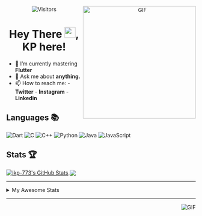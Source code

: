 <div align="center">
<img align="right" alt="GIF" height="300px" src="https://blog.insaid.co/wp-content/uploads/2020/01/Coding.gif"/>
       
![Visitors](https://visitor-badge.glitch.me/badge?page_id=ikp-773)

# Hey There <img src="https://media.tenor.com/images/822fb670841c6f6582fefbb82e338a50/tenor.gif" width="29px">, KP here!
</div>

- 🌱 I’m currently mastering **Flutter**
- 💬 Ask me about **anything.**
- 📫 How to reach me:
       - **Twitter** 
       - **Instagram**
       - **Linkedin**
         
## Languages 📚 
![Dart](http://img.shields.io/badge/-Dart-000?style=flat&logo=dart&logoColor=2BB7F6)
![C](https://img.shields.io/badge/-C-000?style=flat&logo=C)
![C++](https://img.shields.io/badge/-C++-000?style=flat&logo=C%2B%2B&logoColor=00599C)
![Python](https://img.shields.io/badge/-Python-000?style=flat&logo=python)
![Java](https://img.shields.io/badge/-Java-000?style=flat&logo=Java&logoColor=007396)
![JavaScript](https://img.shields.io/badge/-JavaScript-000?style=flat&logo=javascript)

##  Stats 🏆

<a href="https://github.com/ikp-773">
<img align="center" src="https://github-readme-stats.vercel.app/api?username=ikp-773&show_icons=true&theme=tokyonight&icon_color=6392DF&hide=prs" alt="ikp-773's GitHub Stats" />
</a> 
<a href="https://github.com/ikp-773">
<img align="center" src="https://github-readme-stats.vercel.app/api/top-langs/?username=ikp-773&layout=compact&show_icons=true&theme=tokyonight&icon_color=6392DF&hide=prs" />
</a>

---

<details>
       <summary>My Awesome Stats</summary>
       
<!--START_SECTION:waka-->
![Lines of code](https://img.shields.io/badge/From%20Hello%20World%20I%27ve%20Written-689763%20lines%20of%20code-blue)

**🐱 My Github Data** 

> 🏆 2,531 Contributions in the Year 2020
 > 
> 📦 163.9 kB Used in Github's Storage 
 > 
> 💼 Opted to Hire
 > 
> 📜 27 Public Repositories 
 > 
> 🔑 12 Private Repositories  

**I'm a Night 🦉** 

```text
🌞 Morning    79 commits     █░░░░░░░░░░░░░░░░░░░░░░░░   6.24% 
🌆 Daytime    229 commits    ████░░░░░░░░░░░░░░░░░░░░░   18.07% 
🌃 Evening    547 commits    ██████████░░░░░░░░░░░░░░░   43.17% 
🌙 Night      412 commits    ████████░░░░░░░░░░░░░░░░░   32.52%

```
📅 **I'm Most Productive on Saturday** 

```text
Monday       170 commits    ███░░░░░░░░░░░░░░░░░░░░░░   13.42% 
Tuesday      113 commits    ██░░░░░░░░░░░░░░░░░░░░░░░   8.92% 
Wednesday    195 commits    ███░░░░░░░░░░░░░░░░░░░░░░   15.39% 
Thursday     181 commits    ███░░░░░░░░░░░░░░░░░░░░░░   14.29% 
Friday       157 commits    ███░░░░░░░░░░░░░░░░░░░░░░   12.39% 
Saturday     229 commits    ████░░░░░░░░░░░░░░░░░░░░░   18.07% 
Sunday       222 commits    ████░░░░░░░░░░░░░░░░░░░░░   17.52%

```


📊 **This Week I Spent My Time On** 

```text
```

**I Mostly Code in Dart** 

```text
Dart                     13 repos            █████████░░░░░░░░░░░░░░░░   39.39% 
Python                   6 repos             ████░░░░░░░░░░░░░░░░░░░░░   18.18% 
HTML                     6 repos             ████░░░░░░░░░░░░░░░░░░░░░   18.18% 
JavaScript               3 repos             ██░░░░░░░░░░░░░░░░░░░░░░░   9.09% 
Java                     2 repos             █░░░░░░░░░░░░░░░░░░░░░░░░   6.06%

```


**Timeline**

![Chart not found](https://raw.githubusercontent.com/ikp-773/ikp-773/master/charts/bar_graph.png) 


<!--END_SECTION:waka-->
</details>

 ---
 
<img align="right" alt="GIF" src="https://github4life.herokuapp.com/ikp-773.gif" />


